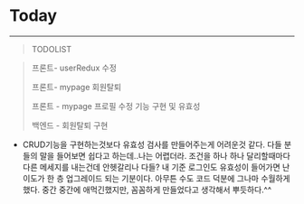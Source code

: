 # Today
------------
>TODOLIST

> 프론트- userRedux 수정
> 
> 프론트- mypage 회원탈퇴
> 
> 프론트 - mypage 프로필 수정 기능 구현 및 유효성 
> 
> 백엔드 - 회원탈퇴 구현



- CRUD기능을 구현하는것보다 유효성 검사를 만들어주는게 어려운것 같다. 다들 분들의 말을 들어보면 쉽다고 하는데..나는 어렵더라. 조건을 하나 하나 달리할때마다 다른 메세지를 내는건데
안헷갈리나 다들? 내 기준 로그인도 유효성이 들어가면 난이도가 한 층 업그레이드 되는 기분이다. 아무튼 수도 코드 덕분에 그나마 수월하게 했다. 중간 중간에 애먹긴했지만, 꼼꼼하게 만들었다고 생각해서 
뿌듯하다.^^ 




